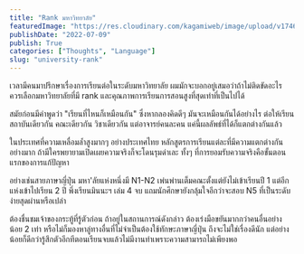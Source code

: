 ```yaml
---
title: "Rank มหาวิทยาลัย"
featuredImage: "https://res.cloudinary.com/kagamiweb/image/upload/v1746804818/blog.coregamehd.com/university-rank.jpg"
publishDate: "2022-07-09"
publish: True
categories: ["Thoughts", "Language"]
slug: "university-rank"
---
```



เวลามีคนมาปรึกษาเรื่องการเรียนต่อในระดับมหาวิทยาลัย ผมมักจะบอกอยู่เสมอว่าถ้าไม่ติดขัดอะไร ควรเลือกมหาวิทยาลัยที่มี rank และคุณภาพการเรียนการสอนสูงที่สุดเท่าที่เป็นไปได้

สมัยก่อนมีคำพูดว่า "เรียนที่ไหนก็เหมือนกัน" ซึ่งหากลองคิดดีๆ มันจะเหมือนกันได้อย่างไร ต่อให้เรียนสถาบันเดียวกัน คณะเดียวกัน วิชาเดียวกัน แต่อาจารย์คนละคน แค่นี้ผลลัพธ์ที่ได้ก็แตกต่างกันแล้ว

ในประเทศที่ความเหลื่อมล้ำสูงมากๆ อย่างประเทศไทย หลักสูตรการเรียนแต่ละที่มีความแตกต่างกันอย่างมาก ถ้ามีใครพยายามเปิดเผยความจริงก็จะโดนรุมด่าเละ ทั้งๆ ที่การยอมรับความจริงคือขั้นตอนแรกของการแก้ปัญหา

อย่างเช่นสายภาษาญี่ปุ่น มหา'ลัยแห่งหนึ่งมี N1-N2 เพ่นพ่านเต็มคณะตั้งแต่ยังไม่เข้าเรียนปี 1 แต่อีกแห่งเข้าไปเรียน 2 ปี พึ่งเรียนมินนะฯ เล่ม 4 จบ แถมนักศึกษายังกลุ้มใจอีกว่าจะสอบ N5 ที่เป็นระดับง่ายสุดผ่านหรือเปล่า

ต้องชื่นชมเจ้าของกระทู้ที่รู้ตัวก่อน ถ้าอยู่ในสถานการณ์ดังกล่าว ต้องเร่งมือขยันมากกว่าคนอื่นอย่างน้อย 2 เท่า หรือไม่ก็มองหาลู่ทางอื่นที่ไม่จำเป็นต้องใช้ทักษะภาษาญี่ปุ่น ถึงจะไม่ใช่เรื่องดีนัก แต่อย่างน้อยก็ดีกว่ารู้สึกตัวอีกทีตอนเรียนจบแล้วไม่มีงานทำเพราะความสามารถไม่เพียงพอ

